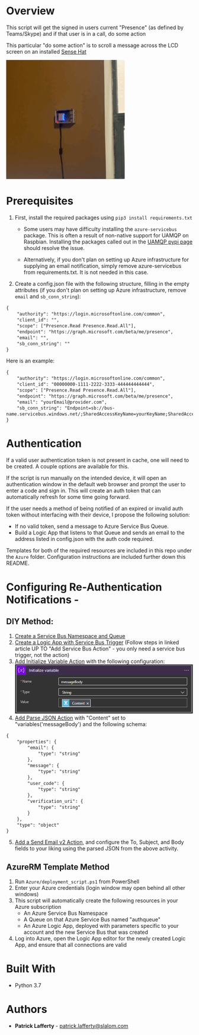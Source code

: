 # Overview

This script will get the signed in users current "Presence" (as defined by Teams/Skype) and if that user is in a call, do some action

This particular "do some action" is to scroll a message across the LCD screen on an installed [Sense Hat](https://www.raspberrypi.org/products/sense-hat/)

![End Result](img/endResult.GIF)

# Prerequisites

1. First, install the required packages using `pip3 install requirements.txt`

    * Some users may have difficulty installing the `azure-servicebus` package.  This is often a result of non-native support for UAMQP on Raspbian.  Installing the packages called out in the [UAMQP pypi page](https://pypi.org/project/uamqp/) should resolve the issue.

    * Alternatively, if you don't plan on setting up Azure infrastructure for supplying an email notification, simply remove azure-servicebus from requirements.txt. It is not needed in this case.

2. Create a config.json file with the following structure, filling in the empty attributes (if you don't plan on setting up Azure infrastructure, remove `email` and `sb_conn_string`):
```
{
    "authority": "https://login.microsoftonline.com/common",
    "client_id": "",
    "scope": ["Presence.Read Presence.Read.All"],
    "endpoint": "https://graph.microsoft.com/beta/me/presence",
    "email": "",
    "sb_conn_string": ""
}
```

Here is an example:
```
{
    "authority": "https://login.microsoftonline.com/common",
    "client_id": "00000000-1111-2222-3333-444444444444",
    "scope": ["Presence.Read Presence.Read.All"],
    "endpoint": "https://graph.microsoft.com/beta/me/presence",
    "email": "yourEmail@provider.com",
    "sb_conn_string": "Endpoint=sb://bus-name.servicebus.windows.net/;SharedAccessKeyName=yourKeyName;SharedAccessKey=yourBigLongComplicatedKey;EntityPath=yourQueueName"
}
```

# Authentication

If a valid user authentication token is not present in cache, one will need to be created. A couple options are available for this.

If the script is run manually on the intended device, it will open an authentication window in the default web browser and prompt the user to enter a code and sign in.  This will create an auth token that can automatically refresh for some time going forward.

If the user needs a method of being notified of an expired or invalid auth token without interfacing with their device, I propose the following solution:

* If no valid token, send a message to Azure Service Bus Queue.  
* Build a Logic App that listens to that Queue and sends an email to the address listed in config.json with the auth code required.

Templates for both of the required resources are included in this repo under the `Azure` folder. Configuration instructions are included further down this README.

# Configuring Re-Authentication Notifications - 

## DIY Method:

1. [Create a Service Bus Namespace and Queue](https://docs.microsoft.com/en-us/azure/service-bus-messaging/service-bus-quickstart-portal)
2. [Create a Logic App with Service Bus Trigger](https://docs.microsoft.com/en-us/azure/connectors/connectors-create-api-servicebus) (Follow steps in linked article UP TO "Add Service Bus Action" - you only need a service bus trigger, not the action)
3. [Add Initialize Variable Action](https://docs.microsoft.com/en-us/azure/logic-apps/logic-apps-create-variables-store-values#initialize-variable) with the following configuration:
![Initialize Variable](img/init_var.png)
4. [Add Parse JSON Action](https://docs.microsoft.com/en-us/azure/logic-apps/logic-apps-perform-data-operations#parse-json-action) with "Content" set to "variables('messageBody') and the following schema:
```
{
    "properties": {
        "email": {
            "type": "string"
        },
        "message": {
            "type": "string"
        },
        "user_code": {
            "type": "string"
        },
        "verification_uri": {
            "type": "string"
        }
    },
    "type": "object"
}

```
5. [Add a Send Email v2 Action](https://docs.microsoft.com/en-us/connectors/office365/#send-an-email-(v2)), and configure the To, Subject, and Body fields to your liking using the parsed JSON from the above activity.

## AzureRM Template Method
1. Run `Azure/deployment_script.ps1` from PowerShell
2. Enter your Azure credentials (login window may open behind all other windows)
3. This script will automatically create the following resources in your Azure subscription
    * An Azure Service Bus Namespace
    * A Queue on that Azure Service Bus named "authqueue"
    * An Azure Logic App, deployed with parameters specific to your account and the new Service Bus that was created
4. Log into Azure, open the Logic App editor for the newly created Logic App, and ensure that all connections are valid

# Built With
* Python 3.7

# Authors
* **Patrick Lafferty** - [patrick.lafferty@slalom.com](mailto:patrick.lafferty@slalom.com)